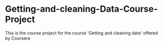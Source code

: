 Getting-and-cleaning-Data-Course-Project
========================================

This is the course project for the course 'Getting and cleaning data' offered by Coursera

